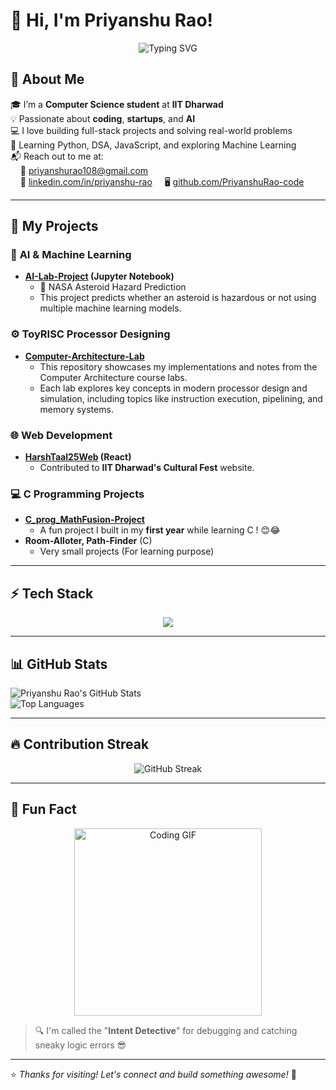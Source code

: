 # 👋 Hi, I'm Priyanshu Rao!
<p align="center">
  <img src="https://readme-typing-svg.herokuapp.com?font=Fira+Code&pause=1000&color=007BFF&center=true&vCenter=true&width=600&lines=🎓+B.Tech+CS+Student+%7C+IIT+Dharwad;🤖+AI+Enthusiast+%7C+ML+Explorer;📚+Lifelong+Learner+%F0%9F%92%AD+%7C+Problem+Solver" alt="Typing SVG" />
</p>

## 🚀 About Me

🎓 I’m a **Computer Science student** at **IIT Dharwad**  
💡 Passionate about **coding**, **startups**, and **AI**  
💻 I love building full-stack projects and solving real-world problems  
🧠 Learning Python, DSA, JavaScript, and exploring Machine Learning  
📬 Reach out to me at:  
&nbsp;&nbsp;&nbsp;&nbsp;📧  [priyanshurao108@gmail.com](mailto:priyanshurao108@gmail.com)  
&nbsp;&nbsp;&nbsp;&nbsp;🔗 [linkedin.com/in/priyanshu-rao](https://www.linkedin.com/in/priyanshu-rao/)
&nbsp;&nbsp;&nbsp;&nbsp;🖥️ [github.com/PriyanshuRao-code](https://github.com/PriyanshuRao-code)  

---

## 📌 **My Projects**
### 🔬 **AI & Machine Learning**
- **[AI-Lab-Project](https://github.com/PriyanshuRao-code/AI-Lab-Project) (Jupyter Notebook)**
  - 🚀 NASA Asteroid Hazard Prediction
  - This project predicts whether an asteroid is hazardous or not using multiple machine learning models.
 
### ⚙️ ToyRISC Processor Designing
- **[Computer-Architecture-Lab](https://github.com/PriyanshuRao-code/Computer-Architecture-Lab.git)**
  - This repository showcases my implementations and notes from the Computer Architecture course labs.
  - Each lab explores key concepts in modern processor design and simulation, including topics like instruction execution, pipelining, and memory systems.


### 🌐 **Web Development**
- **[HarshTaal25Web](https://github.com/NileshBarandwal/HarshTaal25.git) (React)**
  - Contributed to **IIT Dharwad's Cultural Fest** website.  

### 💻 **C Programming Projects**
- **[C_prog_MathFusion-Project](https://github.com/PriyanshuRao-code/C_prog_MathFusion-Project)**  
  - A fun project I built in my **first year** while learning C ! 😊😂  
- **Room-Alloter, Path-Finder** (C)  
  - Very small projects (For learning purpose)

---
## ⚡ Tech Stack
<p align="center">
  <img src="https://skillicons.dev/icons?i=c,python,java,bash,html,css,bootstrap,js,git,github,latex,vscode" />
</p>

---


## 📊 **GitHub Stats**
![Priyanshu Rao's GitHub Stats](https://github-readme-stats.vercel.app/api?username=PriyanshuRao-code&show_icons=true&theme=radical)  
![Top Languages](https://github-readme-stats.vercel.app/api/top-langs/?username=PriyanshuRao-code&layout=compact&theme=radical)  

---

## 🔥 Contribution Streak

<p align="center">
  <img src="https://github-readme-streak-stats.herokuapp.com?user=PriyanshuRao-code&theme=radical&date_format=M%20j%5B%2C%20Y%5D" alt="GitHub Streak" />
</p>

---

## 🧠 Fun Fact

<p align="center">
  <img src="https://media.giphy.com/media/L8K62iTDkzGX6/giphy.gif" width="300" alt="Coding GIF"/>
</p>

> 🔍 I'm called the "**Intent Detective**" for debugging and catching sneaky logic errors 😎

---

⭐️ _Thanks for visiting! Let's connect and build something awesome!_ 🚀

